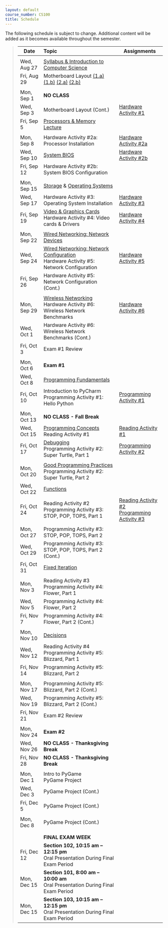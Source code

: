 ```yaml
---
layout: default
course_number: CS100
title: Schedule
---
```


The following schedule is subject to change.
Additional content will be added as it becomes available throughout the semester.


>| **Date**       | **Topic**                                                                                            |  **Assignments**         |
>| ---------------|:-----------------------------------------------------------------------------------------------------|--------------------------|
>|||
>| Wed, Aug 27    |  [Syllabus & Introduction to Computer Science](lectures/lecture0_intro.pdf)                          |                          |
>| Fri, Aug 29    |  Motherboard Layout [(1.a)](lectures/HW_lecture1-1a_motherboard_layout.jpg) [(1.b)](lectures/HW_lecture1-1b_motherboard_layout_annotated.jpg) [(2.a)](lectures/HW_lecture1-2a_motherboard_rear_io.jpg) [(2.b)](lectures/HW_lecture1-2b_motherboard_rear_io_annotated.jpg)               |                         | 
>|||
>| Mon, Sep 1     |  **NO CLASS**                                                                                        |                         |
>| Wed, Sep 3     |  Motherboard Layout (Cont.)                                                                          |  [Hardware Activity #1](activities_hw/HW_Activity1.pdf)  | <!-- Hardware Activity #1 -->
>| Fri, Sep 5     |  [Processors & Memory Lecture](lectures/HW_lecture2_processors_and_memory.pdf)                       |                         |
>|||
>| Mon, Sep 8     |  Hardware Activity #2a: Processor Installation                                                       |  [Hardware Activity #2a](activities_hw/HW_Activity2a.pdf)  | <!-- Hardware Activity #2a -->
>| Wed, Sep 10    |  [System BIOS](lectures/HW_lecture3_BIOS.pdf)                                                        |  [Hardware Activity #2b](activities_hw/HW_Activity2b.pdf)  | <!-- Hardware Activity #2b -->
>| Fri, Sep 12    |  Hardware Activity #2b: System BIOS Configuration                                                    |                         |
>|||
>| Mon, Sep 15    |  [Storage](lectures/HW_lecture4_storage.pdf) & [Operating Systems](lectures/HW_lecture5_operating_systems.pdf)  |                         |
>| Wed, Sep 17    |  Hardware Activity #3: Operating System Installation                                                 |  [Hardware Activity #3](activities_hw/HW_Activity3.pdf)  | <!-- Hardware Activity #3 -->
>| Fri, Sep 19    |  [Video & Graphics Cards](lectures/HW_lecture6_video.pdf)  <br>  Hardware Activity #4: Video cards & Drivers  |  [Hardware Activity #4](activities_hw/HW_Activity4.pdf)  | <!-- Hardware Activity #4 -->
>|||
>| Mon, Sep 22    |  [Wired Networking: Network Devices](lectures/HW_lecture7_wired_network_devices.pdf)                 |                         |
>| Wed, Sep 24    |  [Wired Networking: Network Configuration](lectures/HW_lecture8_wired_network_configuration.pdf)  <br> Hardware Activity #5: Network Configuration |  [Hardware Activity #5](activities_hw/HW_Activity5.pdf)  |  <!-- Hardware Activity #5 -->
>| Fri, Sep 26    |  Hardware Activity #5: Network Configuration (Cont.)                                                 |                         |
>|||
>| Mon, Sep 29    |  [Wireless Networking](lectures/HW_lecture9_wireless_networks.pdf)  <br>  Hardware Activity #6: Wireless Network Benchmarks    |  [Hardware Activity #6](activities_hw/HW_Activity6.pdf)  | <!-- Hardware Activity #6 -->
>| Wed, Oct 1     |  Hardware Activity #6: Wireless Network Benchmarks (Cont.)                                           |                         |
>| Fri, Oct 3     |  Exam #1 Review                                                                                      |                         |
>|||
>| Mon, Oct 6     |  **Exam #1**                                                                                         |                         |
>| Wed, Oct 8     |  [Programming Fundamentals](lectures/SW_lecture1_programming_fundamentals.pdf)                       |                         |
>| Fri, Oct 10    |  Introduction to PyCharm  <br>  Programming Activity #1: Hello Python                                |  [Programming Activity #1](activities_sw/Prog_Activity1.pdf)  | <!-- Programming Activity #1 -->
>|||
>| Mon, Oct 13    |  **NO CLASS - Fall Break**                                                                           |                         |
>| Wed, Oct 15    |  [Programming Concepts](lectures/SW_lecture2_programming_concepts.pdf)  <br>  Reading Activity #1    |  [Reading Activity #1](activities_sw/Reading_Activity1.pdf)  | <!-- Reading Activity #1 -->
>| Fri, Oct 17    |  [Debugging](lectures/SW_lecture3_program_debugging.pdf)  <br>  Programming Activity #2: Super Turtle, Part 1  | [Programming Activity #2](activities_sw/Prog_Activity2.pdf) | <!-- Programming Activity #2 -->
>|||
>| Mon, Oct 20    |  [Good Programming Practices](lectures/SW_lecture4_good_programming_practices.pdf)  <br>  Programming Activity #2: Super Turtle, Part 2  |                         |
>| Wed, Oct 22    |  [Functions](lectures/SW_lecture5_functions.pdf)                                                     |                         |
>| Fri, Oct 24    |  Reading Activity #2  <br>  Programming Activity #3: STOP, POP, TOPS, Part 1                         |  [Reading Activity #2](activities_sw/Reading_Activity2.pdf) <br> [Programming Activity #3](activities_sw/Prog_Activity3.pdf) | <!-- Reading Activity #2 -->  <!-- Programming Activity #3 -->
>|||
>| Mon, Oct 27    |  Programming Activity #3: STOP, POP, TOPS, Part 2                                                    |                         |
>| Wed, Oct 29    |  Programming Activity #3: STOP, POP, TOPS, Part 2 (Cont.)                                            |                         |
>| Fri, Oct 31    |  [Fixed Iteration](lectures/SW_lecture6_iteration.pdf)                                               |                         |
>|||
>| Mon, Nov 3     |  Reading Activity #3  <br>  Programming Activity #4: Flower, Part 1                                  |                         | <!-- Reading Activity #3 -->  <!-- Programming Activity #4 -->
>| Wed, Nov 5     |  Programming Activity #4: Flower, Part 2                                                             |                         |
>| Fri, Nov 7     |  Programming Activity #4: Flower, Part 2 (Cont.)                                                     |                         |
>|||
>| Mon, Nov 10    |  [Decisions](lectures/SW_lecture7_decisions.pdf)                                                     |                         |
>| Wed, Nov 12    |  Reading Activity #4  <br>  Programming Activity #5: Blizzard, Part 1                                |                         | <!-- Reading Activity #4 -->  <!-- Programming Activity #5 -->
>| Fri, Nov 14    |  Programming Activity #5: Blizzard, Part 2                                                           |                         |
>|||
>| Mon, Nov 17    |  Programming Activity #5: Blizzard, Part 2 (Cont.)                                                   |                         |
>| Wed, Nov 19    |  Programming Activity #5: Blizzard, Part 2 (Cont.)                                                   |                         |
>| Fri, Nov 21    |  Exam #2 Review                                                                                      |                         |
>|||
>| Mon, Nov 24    |  **Exam #2**                                                                                         |                         |
>| Wed, Nov 26    |  **NO CLASS - Thanksgiving Break**                                                                   |                         |
>| Fri, Nov 28    |  **NO CLASS - Thanksgiving Break**                                                                   |                         |
>|||
>| Mon, Dec 1     |  Intro to PyGame <br> PyGame Project                                                                 |                         |
>| Wed, Dec 3     |  PyGame Project (Cont.)                                                                              |                         |
>| Fri, Dec 5     |  PyGame Project (Cont.)                                                                              |                         |
>|||
>| Mon, Dec 8     |  PyGame Project (Cont.)                                                                              |                         |
>|||
>|||
>|| **FINAL EXAM WEEK** |
>| Fri, Dec 12         |  **Section 102, 10:15 am &ndash; 12:15 pm** <br> Oral Presentation During Final Exam Period     |                         |
>| Mon, Dec 15         |  **Section 101, 8:00 am &ndash; 10:00 am** <br> Oral Presentation During Final Exam Period      |                         |
>| Mon, Dec 15         |  **Section 103, 10:15 am &ndash; 12:15 pm** <br> Oral Presentation During Final Exam Period     |                         |


<!-- vim:set wrap: ­-->
<!-- vim:set linebreak: -->
<!-- vim:set nolist: -->
